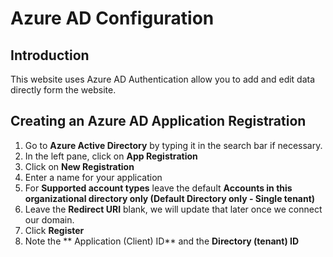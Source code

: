 # Azure AD Configuration

## Introduction
This website uses Azure AD Authentication allow you to add and edit data directly form the website.

## Creating an Azure AD Application Registration

1. Go to **Azure Active Directory** by typing it in the search bar if necessary.
2. In the left pane, click on **App Registration**
3. Click on **New Registration**
4. Enter a name for your application
5. For **Supported account types** leave the default **Accounts in this organizational directory only (Default Directory only - Single tenant)**
6. Leave the **Redirect URI** blank, we will update that later once we connect our domain.
7. Click **Register**
8. Note the ** Application (Client) ID** and the **Directory (tenant) ID**
